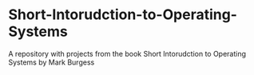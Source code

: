 # Short-Intorudction-to-Operating-Systems
A repository with projects from the book Short Intorudction to Operating Systems by Mark Burgess
